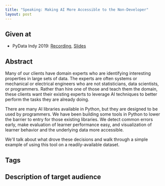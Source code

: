 ```yaml
---
title: "Speaking: Making AI More Accessible to the Non-Developer"
layout: post
---
```


## Given at

* PyData Indy 2019: [Recording](https://www.youtube.com/watch?v=MFjsPVlbEDM), [Slides](https://www.dropbox.com/scl/fi/luo3fxyhlenq7kkxd3btw/AccessibleML-IndyPyBytes2019.pdf?rlkey=yfj50hqumf7o708boo7b3r0hs&st=dt4els2a&dl=0)

## Abstract

Many of our clients have domain experts who are identifying interesting properties in large sets of data. The experts are often systems or mechanical or electrical engineers who are not statisticians, data scientists, or programmers. Rather than hire one of those and teach them the domain, these clients want their existing experts to leverage AI techniques to better perform the tasks they are already doing.

There are many AI libraries available in Python, but they are designed to be used by programmers. We have been building some tools in Python to lower the barrier to entry for those existing libraries. We detect common errors early, make evaluation of learner performance easy, and visualization of learner behavior and the underlying data more accessible.

We'll talk about what drove these decisions and walk through a simple example of using this tool on a readily-available dataset.

## Tags

## Description of target audience
